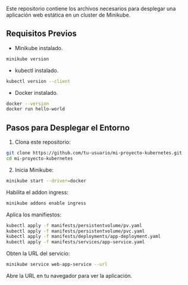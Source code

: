 Este repositorio contiene los archivos necesarios para desplegar una aplicación web estática en un cluster de Minikube.

## Requisitos Previos

- Minikube instalado.
```bash
minikube version
```

- kubectl instalado.
```bash
kubectl version --client
```

- Docker instalado.
```bash
docker --version
docker run hello-world
```

## Pasos para Desplegar el Entorno

1. Clona este repositorio:
```bash
git clone https://github.com/tu-usuario/mi-proyecto-kubernetes.git
cd mi-proyecto-kubernetes
```

2. Inicia Minikube:
```bash
minikube start --driver=docker
```

Habilita el addon ingress:
```bash
minikube addons enable ingress
```

Aplica los manifiestos:
```bash
kubectl apply -f manifests/persistentvolume/pv.yaml
kubectl apply -f manifests/persistentvolume/pvc.yaml
kubectl apply -f manifests/deployments/app-deployment.yaml
kubectl apply -f manifests/services/app-service.yaml
```

Obten la URL del servicio:
```bash
minikube service web-app-service --url
```

Abre la URL en tu navegador para ver la aplicación.